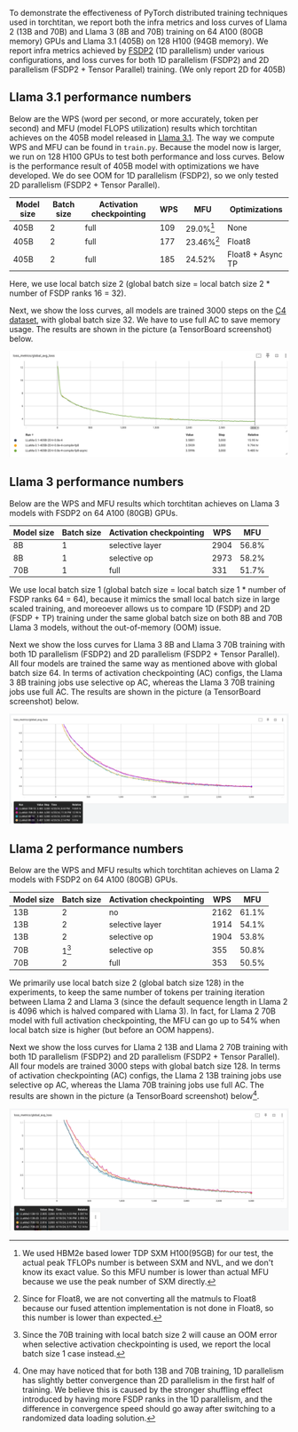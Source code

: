 To demonstrate the effectiveness of PyTorch distributed training techniques used in torchtitan, we report both the infra metrics and loss curves of Llama 2 (13B and 70B) and Llama 3 (8B and 70B) training on 64 A100 (80GB memory) GPUs and Llama 3.1 (405B) on 128 H100 (94GB memory).
We report infra metrics achieved by [FSDP2](fsdp.md) (1D parallelism) under various configurations, and loss curves for both 1D parallelism (FSDP2) and 2D parallelism (FSDP2 + Tensor Parallel) training. (We only report 2D for 405B)


## Llama 3.1 performance numbers

Below are the WPS (word per second, or more accurately, token per second) and MFU (model FLOPS utilization) results which torchtitan achieves on the 405B model released in [Llama 3.1](https://llama.meta.com/docs/model-cards-and-prompt-formats/llama3_1). The way we compute WPS and MFU can be found in `train.py`. Because the model now is larger, we run on 128 H100 GPUs to test both performance and loss curves. Below is the performance result of 405B model with optimizations we have developed. We do see OOM for 1D parallelism (FSDP2), so we only tested 2D parallelism (FSDP2 + Tensor Parallel).

| Model size | Batch size | Activation checkpointing | WPS | MFU | Optimizations |
| ----- | ----- | ----- | ----- | ----- | ----- |
| 405B | 2 | full | 109 | 29.0%[^1] | None
| 405B | 2 | full | 177 | 23.46%[^2] | Float8
| 405B | 2 | full | 185 | 24.52% | Float8 + Async TP

Here, we use local batch size 2 (global batch size = local batch size 2 * number of FSDP ranks 16 = 32).

Next, we show the loss curves, all models are trained 3000 steps on the [C4 dataset](https://huggingface.co/datasets/allenai/c4), with global batch size 32. We have to use full AC to save memory usage. The results are shown in the picture (a TensorBoard screenshot) below.

![image](../assets/images/llama3_1_405B_loss_curves.png)

## Llama 3 performance numbers

Below are the WPS and MFU results which torchtitan achieves on Llama 3 models with FSDP2 on 64 A100 (80GB) GPUs.

| Model size | Batch size | Activation checkpointing | WPS | MFU |
| ----- | ----- | ----- | ----- | ----- |
| 8B | 1 | selective layer | 2904 | 56.8% |
| 8B | 1 | selective op | 2973 | 58.2% |
| 70B | 1 | full | 331 | 51.7% |

We use local batch size 1 (global batch size = local batch size 1 * number of FSDP ranks 64 = 64), because it mimics the small local batch size in large scaled training, and moreoever allows us to compare 1D (FSDP) and 2D (FSDP + TP) training under the same global batch size on both 8B and 70B Llama 3 models, without the out-of-memory (OOM) issue.

Next we show the loss curves for Llama 3 8B and Llama 3 70B training with both 1D parallelism (FSDP2) and 2D parallelism (FSDP2 + Tensor Parallel). All four models are trained the same way as mentioned above with global batch size 64. In terms of activation checkpointing (AC) configs, the Llama 3 8B training jobs use selective op AC, whereas the Llama 3 70B training jobs use full AC. The results are shown in the picture (a TensorBoard screenshot) below.

![image](../assets/images/llama3_loss_curves.png)


## Llama 2 performance numbers

Below are the WPS and MFU results which torchtitan achieves on Llama 2 models with FSDP2 on 64 A100 (80GB) GPUs.

| Model size | Batch size | Activation checkpointing | WPS | MFU |
| ----- | ----- | ----- | ----- | ----- |
| 13B | 2 | no | 2162 | 61.1%	|
| 13B | 2 | selective layer | 1914 | 54.1% |
| 13B | 2 | selective op | 1904 | 53.8% |
| 70B | 1[^3] | selective op | 355 | 50.8% |
| 70B | 2 | full | 353 | 50.5% |

We primarily use local batch size 2 (global batch size 128) in the experiments, to keep the same number of tokens per training iteration between Llama 2 and Llama 3 (since the default sequence length in Llama 2 is 4096 which is halved compared with Llama 3). In fact, for Llama 2 70B model with full activation checkpointing, the MFU can go up to 54% when local batch size is higher (but before an OOM happens).

Next we show the loss curves for Llama 2 13B and Llama 2 70B training with both 1D parallelism (FSDP2) and 2D parallelism (FSDP2 + Tensor Parallel). All four models are trained 3000 steps with global batch size 128.
In terms of activation checkpointing (AC) configs, the Llama 2 13B training jobs use selective op AC, whereas the Llama 70B training jobs use full AC. The results are shown in the picture (a TensorBoard screenshot) below[^4].

![image](../assets/images/llama2_loss_curves.png)

[^1]: We used HBM2e based lower TDP SXM H100(95GB) for our test, the actual peak TFLOPs number is between SXM and NVL, and we don't know its exact value. So this MFU number is lower than actual MFU because we use the peak number of SXM directly.

[^2]: Since for Float8, we are not converting all the matmuls to Float8 because our fused attention implementation is not done in Float8, so this number is lower than expected.

[^3]: Since the 70B training with local batch size 2 will cause an OOM error when selective activation checkpointing is used, we report the local batch size 1 case instead.

[^4]: One may have noticed that for both 13B and 70B training, 1D parallelism has slightly better convergence than 2D parallelism in the first half of training. We believe this is caused by the stronger shuffling effect introduced by having more FSDP ranks in the 1D parallelism, and the difference in convergence speed should go away after switching to a randomized data loading solution.
